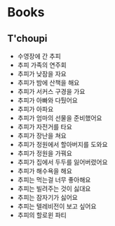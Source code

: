 # Books
## T'choupi
* 수영장에 간 추피
* 추피 가족의 연주회
* 추피가 낮잠을 자요
* 추피가 밤에 산책을 해요
* 추피가 서커스 구경을 가요
* 추피가 아빠와 다퉜어요
* 추피가 아파요
* 추피가 엄마의 선물을 준비했어요
* 추피가 자전거를 타요
* 추피가 장난을 쳐요
* 추피가 정원에서 할아버지를 도와요
* 추피가 정원을 가꿔요
* 추피가 집에서 두두를 잃어버렸어요
* 추피가 해수욕을 해요
* 추피는 먹는걸 너무 좋아해요
* 추피는 빌려주는 것이 싫대요
* 추피는 잠자기가 싫어요
* 추피는 텔레비전이 보고 싶어요
* 추피의 할로윈 파티
